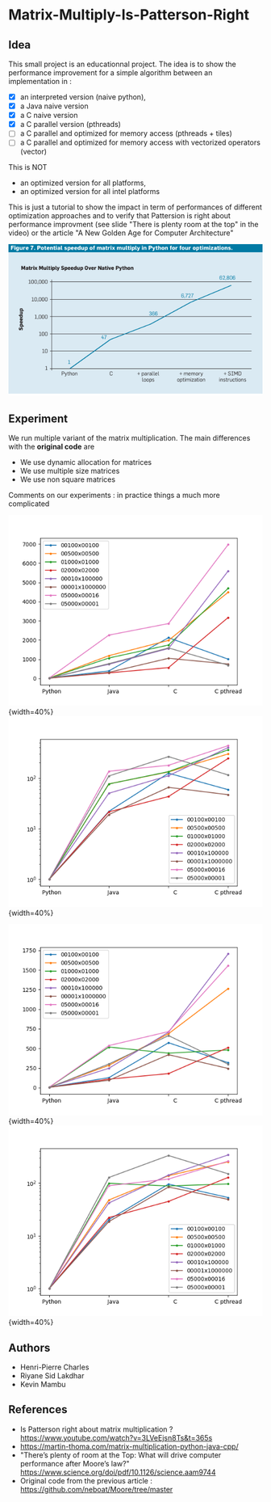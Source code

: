 # Matrix-Multiply-Is-Patterson-Right

## Idea ##

This small project is an educationnal project. The idea is to show the
performance improvement for a simple algorithm between an
implementation in :

* [x] an interpreted version (naive python),
* [x] a Java naive version
* [x] a C naive version
* [x] a C parallel version (pthreads)
* [ ] a C parallel and optimized for memory access (pthreads + tiles)
* [ ] a C parallel and optimized for memory access with vectorized operators (vector)

This is NOT
* an optimized version for all platforms,
* an optimized version for all intel platforms

This is just a tutorial to show the impact in term of performances of
different optimization approaches and to verify that Pattersion is
right about performance improvment (see slide "There is plenty room at
the top" in the video) or the article "A New Golden Age for Computer Architecture"

![Original plot from Hennessy & Pattersson/Leiserson](PotentialSpeedup.png)

## Experiment

We run multiple variant of the matrix multiplication. The main differences with the __original code__ are
* We use dynamic allocation for matrices
* We use multiple size matrices
* We use non square matrices


Comments on our experiments : in practice things a much more complicated

![GFLOPS measurement on an Intel i5-8500 processor](results/LOGFILE.i5-8500.data-GFLOPS.png){width=40%}
![Speedup measurement on an Intel i5-8500 processor](results/LOGFILE.i5-8500.data-speedup.png){width=40%}

![GFLOPS  measurement on an Intel i7-8665U processor](results/LOGFILE.i7-8665U.data-GFLOPS.png){width=40%}
![Speedup measurement on an Intel i7-8665U processor](results/LOGFILE.i7-8665U.data-speedup.png){width=40%}


## Authors ##

* Henri-Pierre Charles
* Riyane Sid Lakdhar
* Kevin Mambu

## References ##

* Is Patterson right about matrix multiplication ? https://www.youtube.com/watch?v=3LVeEjsn8Ts&t=365s
* https://martin-thoma.com/matrix-multiplication-python-java-cpp/
* "There’s plenty of room at the Top: What will drive
computer performance after Moore’s law?" https://www.science.org/doi/pdf/10.1126/science.aam9744
* Original code from the previous article : https://github.com/neboat/Moore/tree/master